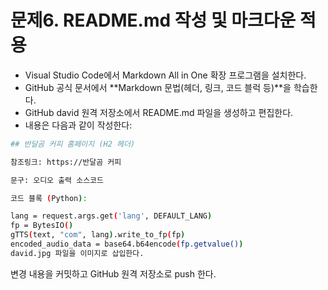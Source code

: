 # 문제6. README.md 작성 및 마크다운 적용
* Visual Studio Code에서 Markdown All in One 확장 프로그램을 설치한다.
* GitHub 공식 문서에서 **Markdown 문법(헤더, 링크, 코드 블럭 등)**을 학습한다.
* GitHub david 원격 저장소에서 README.md 파일을 생성하고 편집한다.
* 내용은 다음과 같이 작성한다:
```bash
## 반달곰 커피 홈페이지 (H2 헤더)

참조링크: https://반달곰 커피

문구: 오디오 출력 소스코드

코드 블록 (Python):

lang = request.args.get('lang', DEFAULT_LANG)
fp = BytesIO()
gTTS(text, "com", lang).write_to_fp(fp)
encoded_audio_data = base64.b64encode(fp.getvalue())
david.jpg 파일을 이미지로 삽입한다.
```
변경 내용을 커밋하고 GitHub 원격 저장소로 push 한다.